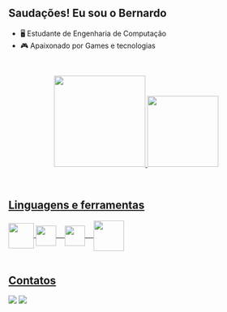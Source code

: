 ## Saudações! Eu sou o Bernardo




- 🖥 Estudante de Engenharia de Computação
- 🎮 Apaixonado por Games e tecnologias

<br><div align="center">
  <a href="https://github.com/BernardoHalfeld">
  <img height="180em" src="https://github-readme-stats.vercel.app/api?username=BernardoHalfeld&show_icons=true&theme=dark&include_all_commits=true&count_private=true"/>
  <img height="140em" src="https://github-readme-stats.vercel.app/api/top-langs/?username=BernardoHalfeld&layout=compact&langs_count=7&theme=dark"/>
</div><br>
  
## Linguagens e ferramentas
  <div style="display: inline_block">
    <img align="center" height="50" width="50"
    <img src="https://cdn.jsdelivr.net/gh/devicons/devicon/icons/java/java-original-wordmark.svg" />
    <img align="center" height="40" width="40"
    <img src="https://cdn.jsdelivr.net/gh/devicons/devicon/icons/c/c-original.svg" />ㅤ    
    <img align="center" height="40" width="40"
    <img src="https://cdn.jsdelivr.net/gh/devicons/devicon/icons/arduino/arduino-original-wordmark.svg" />ﾠ
    <img align="center" height="60" width="60"
    <img src="https://cdn.jsdelivr.net/gh/devicons/devicon/icons/mysql/mysql-original-wordmark.svg" />
</div><br>
  
 ## Contatos
 
  <div>
  <a href="https://www.instagram.com/bernardo_halfeld_/" target="_blank"><img src="https://img.shields.io/badge/-Instagram-%23E4405F?style=for-the-badge&logo=instagram&logoColor=white" target="_blank"></a>
  <a href = "mailto:nebiasbernardo@gmail.com"><img src="https://img.shields.io/badge/-Gmail-%23333?style=for-the-badge&logo=gmail&logoColor=white" target="_blank"></a>
  </div>
  
